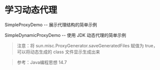 # 学习动态代理


SimpleProxyDemo -- 展示代理结构的简单示例

SimpleDynamicProxyDemo -- 使用 JDK 动态代理的简单示例
> 注意：将 sun.misc.ProxyGenerator.saveGeneratedFiles 赋值为 true，可以将动态生成的 class 文件显示生成出来

> 参考：Java编程思想 14.7
